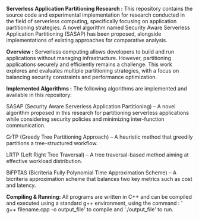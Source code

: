 **Serverless Application Partitioning Research :**
This repository contains the source code and experimental implementation for research conducted in the field of serverless computing, specifically focusing on application partitioning strategies. A novel algorithm named Security Aware Serverless Application Partitioning (SASAP) has been proposed, alongside implementations of existing approaches for comparative analysis.

**Overview :**
Serverless computing allows developers to build and run applications without managing infrastructure. However, partitioning applications securely and efficiently remains a challenge. This work explores and evaluates multiple partitioning strategies, with a focus on balancing security constraints and performance optimization.

**Implemented Algorithms :**
The following algorithms are implemented and available in this repository:

SASAP (Security Aware Serverless Application Partitioning) – A novel algorithm proposed in this research for partitioning serverless applications while considering security policies and minimizing inter-function communication.

GrTP (Greedy Tree Partitioning Approach) – A heuristic method that greedily partitions a tree-structured workflow.

LRTP (Left Right Tree Traversal) – A tree traversal-based method aiming at effective workload distribution.

BiFPTAS (Bicriteria Fully Polynomial Time Approximation Scheme) – A bicriteria approximation scheme that balances two key metrics such as cost and latency.

**Compiling & Running:**
All programs are written in C++ and can be compiled and executed using a standard g++ environment, using the command : '
g++ filename.cpp -o output_file' to compile and './output_file' to run.

